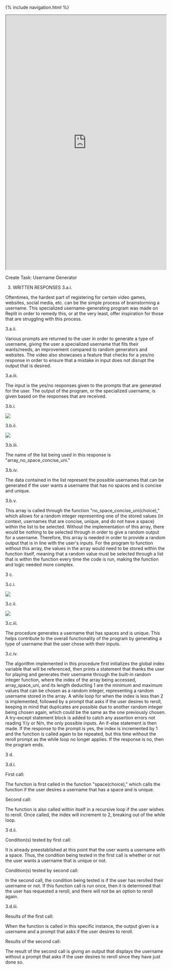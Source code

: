 {% include navigation.html %}

<iframe height="800px" width="100%" src="https://repl.it/@TWIYJun/Create-Task?lite=true"></iframe>


Create Task: Username Generator


3. WRITTEN RESPONSES
3.a.i.

Oftentimes, the hardest part of registering for certain video games, websites, social media, etc. can be the simple
process of brainstorming a username. This specialized username-generating program was made on Replit in order to
remedy this, or at the very least, offer inspiration for those that are struggling with this process.

3.a.ii.

Various prompts are returned to the user in order to generate a type of username, giving the user a specialized username
that fits their wants/needs, an improvement compared to random generators and websites. The video also showcases a
feature that checks for a yes/no response in order to ensure that a mistake in input does not disrupt the output that is
desired.

3.a.iii.

The input is the yes/no responses given to the prompts that are generated for the user. The output of the program, or the
specialized username, is given based on the responses that are received.

3.b.i.

<img src="https://github.com/peacekeeper6/Jun-CSP-Project/blob/gh-pages/assets/array_no_space_concise_uni.PNG?raw=true">

3.b.ii.

<img src="https://github.com/peacekeeper6/Jun-CSP-Project/blob/gh-pages/assets/function_no_space_concise_uni.PNG?raw=true">

3.b.iii.

The name of the list being used in this response is "array_no_space_concise_uni."

3.b.iv.

The data contained in the list represent the possible usernames that can be generated if the user wants a username that
has no spaces and is concise and unique.

3.b.v.

This array is called through the function "no_space_concise_uni(choice)," which allows for a random integer representing
one of the stored values (in context, usernames that are concise, unique, and do not have a space) within the list to be
selected. Without the implementation of this array, there would be nothing to be selected through in order to give a
random output for a username. Therefore, this array is needed in order to provide a random output that is in line with the
user's inputs. For the program to function without this array, the values in the array would need to be stored within the
function itself, meaning that a random value must be selected through a list that is within the function every time the code
is run, making the function and logic needed more complex.

3 c.

3.c.i.

<img src="https://github.com/peacekeeper6/Jun-CSP-Project/blob/gh-pages/assets/function_space_uni.PNG?raw=true">

3.c.ii.

<img src="https://github.com/peacekeeper6/Jun-CSP-Project/blob/gh-pages/assets/call_space_uni.PNG?raw=true">
          
3.c.iii.

The procedure generates a username that has spaces and is unique. This helps contribute to the overall functionality of
the program by generating a type of username that the user chose with their inputs.

3.c.iv.

The algorithm implemented in this procedure first initializes the global index variable that will be referenced, then prints a
statement that thanks the user for playing and generates their username through the built-in random integer function,
where the index of the array being accessed, array_space_uni, and its length deducting 1 are the minimum and
maximum values that can be chosen as a random integer, representing a random username stored in the array. A while
loop for when the index is less than 2 is implemented, followed by a prompt that asks if the user desires to reroll, keeping
in mind that duplicates are possible due to another random integer being chosen again, which could be the same as the
one previously chosen. A try-except statement block is added to catch any assertion errors not reading Y/y or N/n, the
only possible inputs. An if-else statement is then made. If the response to the prompt is yes, the index is incremented by
1 and the function is called again to be repeated, but this time without the reroll prompt as the while loop no longer
applies. If the response is no, then the program ends.

3 d.

3.d.i.

First call:

The function is first called in the function "space(choice)," which calls the function if the user desires a username that has
a space and is unique.

Second call:

The function is also called within itself in a recursive loop if the user wishes to reroll. Once called, the index will increment
to 2, breaking out of the while loop.

3 d.ii.

Condition(s) tested by first call:

It is already preestablished at this point that the user wants a username with a space. Thus, the condition being tested in
the first call is whether or not the user wants a username that is unique or not.

Condition(s) tested by second call:

In the second call, the condition being tested is if the user has rerolled their username or not. If this function call is run
once, then it is determined that the user has requested a reroll, and there will not be an option to reroll again.

3.d.iii.

Results of the first call:

When the function is called in this specific instance, the output given is a username and a prompt that asks if the user
desires to reroll.

Results of the second call:

The result of the second call is giving an output that displays the username without a prompt that asks if the user desires
to reroll since they have just done so.
